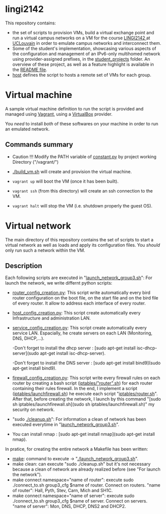 # lingi2142

This repository contains:

  * the set of scripts to provision VMs, build a virtual exchange point and
    run a virtual campus networks on a VM for the course
    [LINGI2142 ](https://moodleucl.uclouvain.be/course/view.php?id=9209) at 
    [UCLouvain](https://uclouvain.be) in order to emulate campus networks and
    interconnect them.
  * Some of the student's implementation, showcasing various aspects of the 
    configuration and management of an IPv6-only multihomed network using
    provider-assigned prefixes, in the [student_projects](student_projects)
    folder. An overview of these project, as well as a feature highlight is
    available in the [README file](student_projects/README.md).
  * [host](host) defines the script to hosts a remote set of VMs for each
      group.

# Virtual machine

A sample virtual machine definition to run the script is provided and managed
using [Vagrant](https://www.vagrantup.com), using a
[VirtualBox](https://www.virtualbox.org) provider. 

You *need* to install *both* of these softwares on your machine in order to
run an emulated network.

## Commands summary

  * Caution !!! Modify the PATH variable of [constant.py](constant.py)  by project working Directory ("/vagrant/")

  * [./build_vm.sh](build_vm.sh) will create and provision the virtual machine.
  * `vagrant up` will boot the VM (once it has been built).
  * `vagrant ssh` (from this directory) will create an ssh connection to the
      VM.
  * `vagrant halt` will stop the VM (i.e. shutdown properly the guest OS).

# Virtual network

The main directory of this repository contains the set of scripts to start a
virtual network as well as loads and apply its configuration files.
You _should_ only run such a network within the VM.

## Description
Each following scripts are executed in "[launch_network_group3.sh](launch_network_group3.sh)":
For launch the network, we write differnt python scripts:
 * [router_config_creation.py](router_config_creation.py): This script write automatically every bird router configuration on the boot file, on the start file and on the bird file of every router. It allow to address each interface of every router.  
 * [host_config_creation.py](host_config_creation.py): This script create automatically every  Infrastructure and administration LAN.  
 * [service_config_creation.py](service_config_creation.py): This script create automatically every service LAN. Espacially, he create servers on each LAN (Monitoring, DNS, DHCP,...).

    -Don't forget to install the dhcp server : [sudo apt-get install isc-dhcp-server](sudo apt-get install isc-dhcp-server).

    -Don't forget to install the DNS server  : [sudo apt-get install bind9](sudo apt-get install bind9).
    
 * [firewall_config_creation.py](firewall_config_creation.py): This script write every firewall rules on each router by creating a bash script ([iptables/"router".sh](iptables/"router".sh)) for each router containing their rules firewall. In the end, I implement a script ([iptables/launchfirewall.sh](iptables/launchfirewall.sh)) he execute each script "[iptables/router.sh](iptables/router.sh)".
 After that, before creating the network, I launch by this command "[sudo sh iptables/launchfirewall.sh](sudo sh iptables/launchfirewall.sh)" my security on network.
 * "sudo [./cleanup.sh](./cleanup.sh)": For information a clean of network has been executed everytime in "[launch_network_group3.sh](launch_network_group3.sh)".

  - You can install nmap : [sudo apt-get install nmap](sudo apt-get install nmap).
 
 In pratice, for creating the entire network a Makefile has been written:
  * [make](make): command to execute -> "[./launch_network_group3.sh](./launch_network_group3.sh)".
  * make clean: can execute "sudo ./cleanup.sh" but it's not necessary because a clean of network are already realized before (see "For launch the network").
  * make connect namespace="name of router": execute sudo ./connect_to.sh group3_cfg $name of router. Connect on routers.
     "name of router": Hall, Pyth, Stev, Carn, Mich and SH1C.
  * make connect namespace="name of server": execute sudo ./connect_to.sh group3_cfg $name of server. Connect on servers.
     "name of server": Mon, DNS, DHCP, DNS2 and DHCP2.
  



